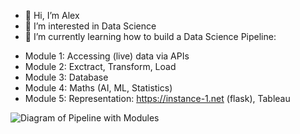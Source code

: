 - 👋 Hi, I’m Alex
- 👀 I’m interested in Data Science
- 🌱 I’m currently learning how to build a Data Science Pipeline:

* Module 1: Accessing (live) data via APIs
* Module 2: Exctract, Transform, Load
* Module 3: Database
* Module 4: Maths (AI, ML, Statistics)
* Module 5: Representation: https://instance-1.net (flask), Tableau

![Diagram of Pipeline with Modules](https://i.imgur.com/zzblUq5.jpg)

<!---
- 💞️ I’m looking to collaborate on ...
- 📫 How to reach me ...
--->

<!---
alexladda/alexladda is a ✨ special ✨ repository because its `README.md` (this file) appears on your GitHub profile.
You can click the Preview link to take a look at your changes.
--->
